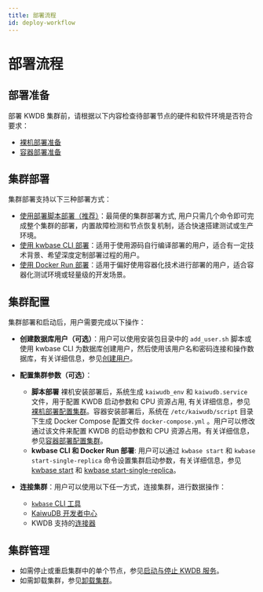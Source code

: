 ```yaml
---
title: 部署流程
id: deploy-workflow
---
```


# 部署流程

## 部署准备

部署 KWDB 集群前，请根据以下内容检查待部署节点的硬件和软件环境是否符合要求：

- [裸机部署准备](./prepare/before-deploy-bare-metal.md)
- [容器部署准备](./prepare/before-deploy-docker.md)

## 集群部署

集群部署支持以下三种部署方式：

- [使用部署脚本部署（推荐）](./cluster-deployment/script-deployment.md)：最简便的集群部署方式, 用户只需几个命令即可完成整个集群的部署，内置故障检测和节点恢复机制，适合快速搭建测试或生产环境。
- [使用 kwbase CLI 部署](./cluster-deployment/kwbase-cli-deployment.md)：适用于使用源码自行编译部署的用户，适合有一定技术背景、希望深度定制部署过程的用户。
- [使用 Docker Run 部署](./cluster-deployment/docker-deployment.md)：适用于偏好使用容器化技术进行部署的用户，适合容器化测试环境或轻量级的开发场景。

## 集群配置

集群部署和启动后，用户需要完成以下操作：

- **创建数据库用户（可选）**：用户可以使用安装包目录中的 `add_user.sh` 脚本或使用 kwbase CLI 为数据库创建用户，然后使用该用户名和密码连接和操作数据库，有关详细信息，参见[创建用户](./user-config.md)。
- **配置集群参数（可选）**：
  - **脚本部署** 裸机安装部署后，系统生成 `kaiwudb_env` 和 `kaiwudb.service` 文件，用于配置 KWDB 启动参数和 CPU 资源占用, 有关详细信息，参见[裸机部署配置集群](./cluster-config/cluster-config-bare-metal.md)。容器安装部署后，系统在 `/etc/kaiwudb/script` 目录下生成 Docker Compose 配置文件 `docker-compose.yml` 。用户可以修改通过该文件来配置 KWDB 的启动参数和 CPU 资源占用。有关详细信息，参见[容器部署配置集群](./cluster-config/cluster-config-docker.md)。
  - **kwbase CLI 和 Docker Run 部署**: 用户可以通过 `kwbase start` 和 `kwbase start-single-replica` 命令设置集群启动参数，有关详细信息，参见 [kwbase start](../tool-command-reference/client-tool/kwbase-sql-reference.md#kwbase-start) 和 [kwbase start-single-replica](../tool-command-reference/client-tool/kwbase-sql-reference.md#kwbase-start-single-replica)。

- **连接集群**：用户可以使用以下任一方式，连接集群，进行数据操作：
  - [`kwbase` CLI 工具](../quickstart/access-kaiwudb/access-kaiwudb-cli.md)
  - [KaiwuDB 开发者中心](../kaiwudb-developer-center/overview.md)
  - KWDB 支持的[连接器](../development/overview.md)

## 集群管理

- 如需停止或重启集群中的单个节点，参见[启动与停止 KWDB 服务](./local-start-stop.md)。
- 如需卸载集群，参见[卸载集群](./uninstall-cluster.md)。
